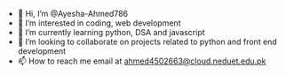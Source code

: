 - 👋 Hi, I’m @Ayesha-Ahmed786
- 👀 I’m interested in coding, web development 
- 🌱 I’m currently learning python, DSA  and javascript
- 💞️ I’m looking to collaborate on projects related to python and front end development 
- 📫 How to reach me email at ahmed4502663@cloud.neduet.edu.pk

<!---
Ayesha-Ahmed786/Ayesha-Ahmed786 is a ✨ special ✨ repository because its `README.md` (this file) appears on your GitHub profile.
You can click the Preview link to take a look at your changes.
--->
